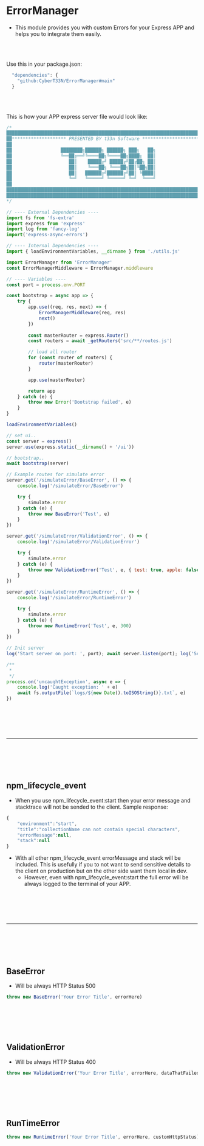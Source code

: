 # ErrorManager
- This module provides you with custom Errors for your Express APP and helps you to integrate them easily.

<br><br>

Use this in your package.json:
```javascript
  "dependencies": {
    "github:CyberT33N/ErrorManager#main"
  }
```

<br><br>


This is how your APP express server file would look like:
```javascript
/*
███████████████████████████████████████████████████████████████████████████████
██******************** PRESENTED BY t33n Software ***************************██
██                                                                           ██
██                  ████████╗██████╗ ██████╗ ███╗   ██╗                      ██
██                  ╚══██╔══╝╚════██╗╚════██╗████╗  ██║                      ██
██                     ██║    █████╔╝ █████╔╝██╔██╗ ██║                      ██
██                     ██║    ╚═══██╗ ╚═══██╗██║╚██╗██║                      ██
██                     ██║   ██████╔╝██████╔╝██║ ╚████║                      ██
██                     ╚═╝   ╚═════╝ ╚═════╝ ╚═╝  ╚═══╝                      ██
██                                                                           ██
███████████████████████████████████████████████████████████████████████████████
███████████████████████████████████████████████████████████████████████████████
*/

// ---- External Dependencies ----
import fs from 'fs-extra'
import express from 'express'
import log from 'fancy-log'
import('express-async-errors')

// ---- Internal Dependencies ----
import { loadEnvironmentVariables, __dirname } from './utils.js'

import ErrorManager from 'ErrorManager'
const ErrorManagerMiddleware = ErrorManager.middleware

// ---- Variables ----
const port = process.env.PORT

const bootstrap = async app => {
    try {
        app.use((req, res, next) => {
            ErrorManagerMiddleware(req, res)
            next()
        })
        
        const masterRouter = express.Router()
        const routers = await _getRouters('src/**/routes.js')

        // load all router
        for (const router of routers) {
            router(masterRouter)
        }

        app.use(masterRouter)

        return app
    } catch (e) {
        throw new Error('Bootstrap failed', e)
    }
}

loadEnvironmentVariables()

// set ui..
const server = express()
server.use(express.static(__dirname() + '/ui'))

// bootstrap..
await bootstrap(server)

// Example routes for simulate error
server.get('/simulateError/BaseError', () => {
    console.log('/simulateError/BaseError')

    try {
        simulate.error
    } catch (e) {
        throw new BaseError('Test', e)
    }
})

server.get('/simulateError/ValidationError', () => {
    console.log('/simulateError/ValidationError')

    try {
        simulate.error
    } catch (e) {
        throw new ValidationError('Test', e, { test: true, apple: false })
    }
})

server.get('/simulateError/RuntimeError', () => {
    console.log('/simulateError/RuntimeError')

    try {
        simulate.error
    } catch (e) {
        throw new RuntimeError('Test', e, 300)
    }
})

// Init server
log('Start server on port: ', port); await server.listen(port); log('Server successfully started...')

/**
 *
 */
process.on('uncaughtException', async e => {
    console.log('Caught exception: ' + e)
    await fs.outputFile(`logs/${new Date().toISOString()}.txt`, e)
})
```









<br><br>
<br><br>
_________________________________________
<br><br>
<br><br>


## npm_lifecycle_event
- When you use npm_lifecycle_event:start then your error message and stacktrace will not be sended to the client. Sample response:
```javascript
{
    "environment":"start",
    "title":"collectionName can not contain special characters",
    "errorMessage":null,
    "stack":null
}
```
  - With all other npm_lifecycle_event errorMessage and stack will be included. This is usefully if you to not want to send sensitive details to the client on production but on the other side want them local in dev.
    - However, even with npm_lifecycle_event:start the full error will be always logged to the terminal of your APP.


















<br><br>
<br><br>
_________________________________________
<br><br>
<br><br>


## BaseError
- Will be always HTTP Status 500
```javascript
throw new BaseError('Your Error Title', errorHere)
```


<br><br>
<br><br>

## ValidationError
- Will be always HTTP Status 400
```javascript
throw new ValidationError('Your Error Title', errorHere, dataThatFailed)
```


<br><br>
<br><br>

## RunTimeError
```javascript
throw new RuntimeError('Your Error Title', errorHere, customHttpStatus)
```
